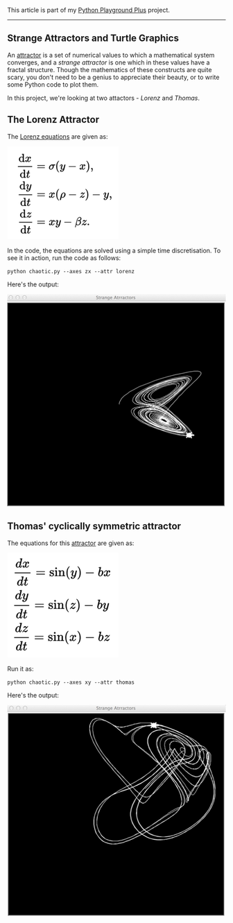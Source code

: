 This article is part of my [Python Playground Plus](https://github.com/electronut/ppp) project. 

<hr/>

## Strange Attractors and Turtle Graphics

An [attractor][1] is a set of numerical values to which a mathematical system converges, and 
a *strange attractor* is one which in these values have a fractal structure. Though the mathematics 
of these constructs are quite scary, you don't need to be a genius to appreciate their beauty, or 
to write some Python code to plot them.

In this project, we're looking at two attactors - *Lorenz* and *Thomas*.

## The Lorenz Attractor

The [Lorenz equations][3] are given as:

![](lorenz.png)

In the code, the equations are solved using a simple time discretisation. To see it in action, run the code as follows:

```
python chaotic.py --axes zx --attr lorenz
```

Here's the output:

![](lorenz-attr.png)


## Thomas' cyclically symmetric attractor

The equations for this [attractor][4] are given as:

![](thomas.png)

Run it as:

```
python chaotic.py --axes xy --attr thomas
```

Here's the output:

![](thomas-attr.png)

[1]: https://en.wikipedia.org/wiki/Attractor
[2]: https://en.wikipedia.org/wiki/Fractal
[3]: https://en.wikipedia.org/wiki/Lorenz_system
[4]: https://en.wikipedia.org/wiki/Thomas%27_cyclically_symmetric_attractor
